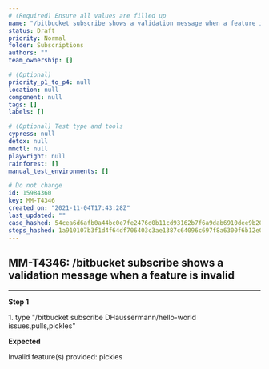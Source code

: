 ```yaml
---
# (Required) Ensure all values are filled up
name: "/bitbucket subscribe shows a validation message when a feature is invalid"
status: Draft
priority: Normal
folder: Subscriptions
authors: ""
team_ownership: []

# (Optional)
priority_p1_to_p4: null
location: null
component: null
tags: []
labels: []

# (Optional) Test type and tools
cypress: null
detox: null
mmctl: null
playwright: null
rainforest: []
manual_test_environments: []

# Do not change
id: 15984360
key: MM-T4346
created_on: "2021-11-04T17:43:28Z"
last_updated: ""
case_hashed: 54cea6d6afb0a44bc0e7fe2476d0b11cd93162b7f6a9dab6910dee9b204d03292065146e3010f1e8af711079a76dc8e7
steps_hashed: 1a910107b3f1d4f64df706403c3ae1387c64096c697f8a6300f6b12e04535e55f8143a8d29b9f59e68effeb8b5fc6def
---
```


<!-- (Auto-generated) Based on frontmatter's "key" and "name" -->

## MM-T4346: /bitbucket subscribe shows a validation message when a feature is invalid

---

**Step 1**

1\. type "/bitbucket subscribe DHaussermann/hello-world issues,pulls,pickles"

**Expected**

Invalid feature(s) provided: pickles
